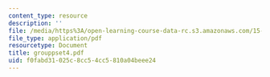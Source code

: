 ```yaml
---
content_type: resource
description: ''
file: /media/https%3A/open-learning-course-data-rc.s3.amazonaws.com/15-066j-system-optimization-and-analysis-for-manufacturing-summer-2003/f0fabd31025c8cc54cc5810a04beee24_grouppset4.pdf
file_type: application/pdf
resourcetype: Document
title: grouppset4.pdf
uid: f0fabd31-025c-8cc5-4cc5-810a04beee24
---
```

